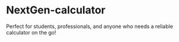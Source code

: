 # NextGen-calculator
Perfect for students, professionals, and anyone who needs a reliable calculator on the go!

